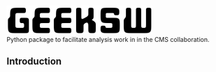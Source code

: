 ![Geeksw](res/geeksw.png?raw=true "Geeksw logo")
</br>
Python package to facilitate analysis work in in the CMS collaboration.

## Introduction
